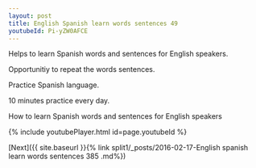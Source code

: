 ```yaml
---
layout: post
title: English Spanish learn words sentences 49 
youtubeId: Pi-yZW0AFCE
---
```

 
 
Helps to learn Spanish words and sentences for English speakers.

Opportunitiy to repeat the words sentences. 

Practice Spanish language. 
 
10 minutes practice every day. 
 
How to learn Spanish words and sentences for English speakers 
 
{% include youtubePlayer.html id=page.youtubeId %}
 
 
[Next]({{ site.baseurl }}{% link  split1/_posts/2016-02-17-English spanish learn words sentences 385 .md%})
 
